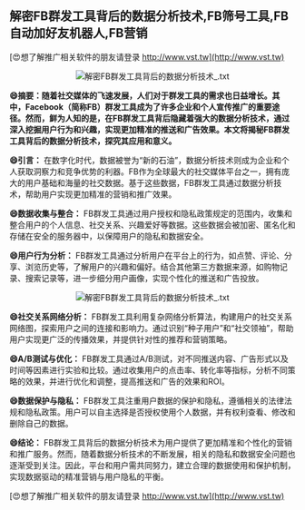 ## **解密FB群发工具背后的数据分析技术,FB筛号工具,FB自动加好友机器人,FB营销**

[😍想了解推广相关软件的朋友请登录 http://www.vst.tw](http://www.vst.tw)

 <center><img src="https://vst.tw/MP4/tuiguang/png/4.png" alt="解密FB群发工具背后的数据分析技术_.txt"></center>

**😄摘要：随着社交媒体的飞速发展，人们对于群发工具的需求也日益增长。其中，Facebook（简称FB）群发工具成为了许多企业和个人宣传推广的重要途径。然而，鲜为人知的是，在FB群发工具背后隐藏着强大的数据分析技术，通过深入挖掘用户行为和兴趣，实现更加精准的推送和广告效果。本文将揭秘FB群发工具背后的数据分析技术，探究其应用和意义。**

**😄引言：**
在数字化时代，数据被誉为“新的石油”，数据分析技术则成为企业和个人获取洞察力和竞争优势的利器。FB作为全球最大的社交媒体平台之一，拥有庞大的用户基础和海量的社交数据。基于这些数据，FB群发工具通过数据分析技术，帮助用户实现更加精准的营销和推广效果。

**😄数据收集与整合：**
FB群发工具通过用户授权和隐私政策规定的范围内，收集和整合用户的个人信息、社交关系、兴趣爱好等数据。这些数据会被加密、匿名化和存储在安全的服务器中，以保障用户的隐私和数据安全。

**😄用户行为分析：**
FB群发工具通过分析用户在平台上的行为，如点赞、评论、分享、浏览历史等，了解用户的兴趣和偏好。结合其他第三方数据来源，如购物记录、搜索记录等，进一步细分用户画像，实现个性化的推送和广告投放。

 <center><img src="https://vst.tw/MP4/tuiguang/png/8.png" alt="解密FB群发工具背后的数据分析技术_.txt"></center>

**😄社交关系网络分析：**
FB群发工具利用复杂网络分析算法，构建用户的社交关系网络图，探索用户之间的连接和影响力。通过识别“种子用户”和“社交领袖”，帮助用户实现更广泛的传播效果，并提供针对性的推荐和营销策略。

**😄A/B测试与优化：**
FB群发工具通过A/B测试，对不同推送内容、广告形式以及时间等因素进行实验和比较。通过收集用户的点击率、转化率等指标，分析不同策略的效果，并进行优化和调整，提高推送和广告的效果和ROI。

**😄数据保护与隐私：**
FB群发工具注重用户数据的保护和隐私，遵循相关的法律法规和隐私政策。用户可以自主选择是否授权使用个人数据，并有权利查看、修改和删除自己的数据。

**😄结论：**
FB群发工具背后的数据分析技术为用户提供了更加精准和个性化的营销和推广服务。然而，随着数据分析技术的不断发展，相关的隐私和数据安全问题也逐渐受到关注。因此，平台和用户需共同努力，建立合理的数据使用和保护机制，实现数据驱动的精准营销与用户隐私的平衡。

[😍想了解推广相关软件的朋友请登录 http://www.vst.tw](http://www.vst.tw)



